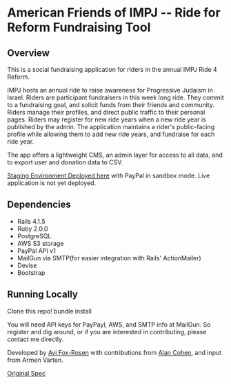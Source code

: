 # American Friends of IMPJ -- Ride for Reform Fundraising Tool
 
## Overview

This is a social fundraising application for riders in the annual IMPJ Ride 4 Reform.

IMPJ hosts an annual ride to raise awareness for Progressive Judaism in Israel.
Riders are participant fundraisers in this week long ride. They commit to a fundraising goal, and solicit funds from their friends and community.
Riders manage their profiles, and direct public traffic to their personal pages. 
Riders may register for new ride years when a new ride year is published by the admin. The application maintains a rider's public-facing profile while allowing them to add new ride years, and fundraise for each ride year. 
 
The app offers a lightweight CMS, an admin layer for access to all data, and to export user and donation data to CSV. 

[Staging Environment Deployed here](https://r4r-take-2-sandbox.herokuapp.com/) with PayPal in sandbox mode. 
Live application is not yet deployed. 

## Dependencies

* Rails 4.1.5 
* Ruby 2.0.0
* PostgreSQL
* AWS S3 storage
* PayPal API v1
* MailGun via SMTP(for easier integration with Rails' ActionMailer)
* Devise
* Bootstrap

## Running Locally 

Clone this repo!
bundle install

You will need API keys for PayPayl, AWS, and SMTP info at MailGun. 
So register and dig around, or if you are interested in contributing, please contact me directly. 



Developed by [Avi Fox-Rosen](https://github.com/avifoxi) with contributions from [Alan Cohen](https://github.com/alancohen), and input from Armen Varten.

 

[Original Spec](https://docs.google.com/document/d/1HaCiJ6or8ZuCRphLkziCouc2JkX5fqHEDdV-8YV6Wms/edit)
